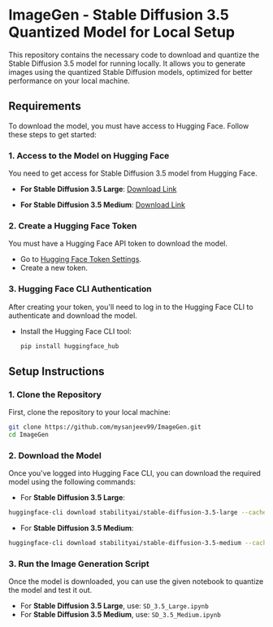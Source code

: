 # ImageGen - Stable Diffusion 3.5 Quantized Model for Local Setup

This repository contains the necessary code to download and quantize the Stable Diffusion 3.5 model for running locally. It allows you to generate images using the quantized Stable Diffusion models, optimized for better performance on your local machine.

## Requirements

To download the model, you must have access to Hugging Face. Follow these steps to get started:

### 1. **Access to the Model on Hugging Face**

You need to get access for Stable Diffusion 3.5 model from Hugging Face. 

- **For Stable Diffusion 3.5 Large**:    [Download Link](https://huggingface.co/stabilityai/stable-diffusion-3.5-large)
  
- **For Stable Diffusion 3.5 Medium**:    [Download Link](https://huggingface.co/stabilityai/stable-diffusion-3.5-medium)

### 2. **Create a Hugging Face Token**

You must have a Hugging Face API token to download the model.

- Go to [Hugging Face Token Settings](https://huggingface.co/settings/tokens).
- Create a new token.

### 3. **Hugging Face CLI Authentication**

After creating your token, you'll need to log in to the Hugging Face CLI to authenticate and download the model.

- Install the Hugging Face CLI tool:
  ```bash
  pip install huggingface_hub
## Setup Instructions

### 1. Clone the Repository

First, clone the repository to your local machine:

```bash
git clone https://github.com/mysanjeev99/ImageGen.git
cd ImageGen
```

### 2. Download the Model

Once you've logged into Hugging Face CLI, you can download the required model using the following commands:

- For **Stable Diffusion 3.5 Large**:

```bash
huggingface-cli download stabilityai/stable-diffusion-3.5-large --cache-dir ./sd
```
- For **Stable Diffusion 3.5 Medium**:

```bash
huggingface-cli download stabilityai/stable-diffusion-3.5-medium --cache-dir ./sd
```

### 3. Run the Image Generation Script

Once the model is downloaded, you can use the given notebook to quantize the model and test it out.

- For **Stable Diffusion 3.5 Large**, use: `SD_3.5_Large.ipynb`
- For **Stable Diffusion 3.5 Medium**, use: `SD_3.5_Medium.ipynb`
